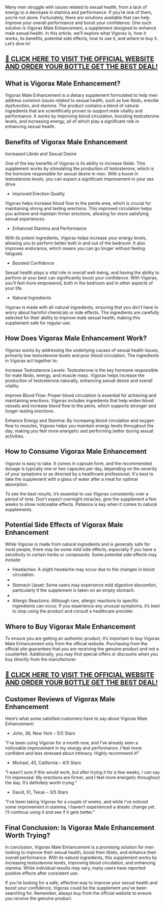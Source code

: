 Many men struggle with issues related to sexual health, from a lack of energy to a decrease in stamina and performance. If you’re one of them, you’re not alone. Fortunately, there are solutions available that can help improve your overall performance and boost your confidence. One such solution is Vigorax Male Enhancement, a supplement designed to enhance male sexual health. In this article, we’ll explore what Vigorax is, how it works, its benefits, potential side effects, how to use it, and where to buy it. Let’s dive in!

## **[🎯 CLICK HERE TO VISIT THE OFFICIAL WEBSITE AND ORDER YOUR BOTTLE GET THE BEST DEAL!](https://farmscbdoil.com/vigorax-male-enhancement/)**

## What is Vigorax Male Enhancement?

Vigorax Male Enhancement is a dietary supplement formulated to help men address common issues related to sexual health, such as low libido, erectile dysfunction, and stamina. The product contains a blend of natural ingredients that are scientifically proven to support male vitality and performance. It works by improving blood circulation, boosting testosterone levels, and increasing energy, all of which play a significant role in enhancing sexual health.

## Benefits of Vigorax Male Enhancement

Increased Libido and Sexual Desire

One of the key benefits of Vigorax is its ability to increase libido. This supplement works by stimulating the production of testosterone, which is the hormone responsible for sexual desire in men. With a boost in testosterone levels, you can expect a significant improvement in your sex drive.

- Improved Erection Quality

Vigorax helps increase blood flow to the penile area, which is crucial for maintaining strong and lasting erections. This improved circulation helps you achieve and maintain firmer erections, allowing for more satisfying sexual experiences.

- Enhanced Stamina and Performance

With its potent ingredients, Vigorax helps increase your energy levels, allowing you to perform better both in and out of the bedroom. It also improves endurance, which means you can go longer without feeling fatigued.

- Boosted Confidence

Sexual health plays a vital role in overall well-being, and having the ability to perform at your best can significantly boost your confidence. With Vigorax, you’ll feel more empowered, both in the bedroom and in other aspects of your life.

- Natural Ingredients

Vigorax is made with all-natural ingredients, ensuring that you don’t have to worry about harmful chemicals or side effects. The ingredients are carefully selected for their ability to improve male sexual health, making this supplement safe for regular use.

## How Does Vigorax Male Enhancement Work?

Vigorax works by addressing the underlying causes of sexual health issues, primarily low testosterone levels and poor blood circulation. The ingredients in Vigorax act together to:

Increase Testosterone Levels: Testosterone is the key hormone responsible for male libido, energy, and muscle mass. Vigorax helps increase the production of testosterone naturally, enhancing sexual desire and overall vitality.

Improve Blood Flow: Proper blood circulation is essential for achieving and maintaining erections. Vigorax includes ingredients that help widen blood vessels and increase blood flow to the penis, which supports stronger and longer-lasting erections.

Enhance Energy and Stamina: By increasing blood circulation and oxygen flow to muscles, Vigorax helps you maintain energy levels throughout the day, making you feel more energetic and performing better during sexual activities.

## How to Consume Vigorax Male Enhancement

Vigorax is easy to take. It comes in capsule form, and the recommended dosage is typically one or two capsules per day, depending on the severity of your symptoms or as directed by a healthcare professional. It's best to take the supplement with a glass of water after a meal for optimal absorption.

To see the best results, it’s essential to use Vigorax consistently over a period of time. Don't expect overnight miracles; give the supplement a few weeks to show noticeable effects. Patience is key when it comes to natural supplements.

## Potential Side Effects of Vigorax Male Enhancement

While Vigorax is made from natural ingredients and is generally safe for most people, there may be some mild side effects, especially if you have a sensitivity to certain herbs or compounds. Some potential side effects may include:

- Headaches: A slight headache may occur due to the changes in blood circulation.
- 
- Stomach Upset: Some users may experience mild digestive discomfort, particularly if the supplement is taken on an empty stomach.
- 
- Allergic Reactions: Although rare, allergic reactions to specific ingredients can occur. If you experience any unusual symptoms, it’s best to stop using the product and consult a healthcare provider.

## Where to Buy Vigorax Male Enhancement

To ensure you are getting an authentic product, it’s important to buy Vigorax Male Enhancement only from the official website. Purchasing from the official site guarantees that you are receiving the genuine product and not a counterfeit. Additionally, you may find special offers or discounts when you buy directly from the manufacturer.

## **[🎯 CLICK HERE TO VISIT THE OFFICIAL WEBSITE AND ORDER YOUR BOTTLE GET THE BEST DEAL!](https://farmscbdoil.com/vigorax-male-enhancement/)**

## Customer Reviews of Vigorax Male Enhancement

Here’s what some satisfied customers have to say about Vigorax Male Enhancement:

- John, 38, New York – 5/5 Stars

“I’ve been using Vigorax for a month now, and I’ve already seen a noticeable improvement in my energy and performance. I feel more confident and less stressed about intimacy. Highly recommend it!”

- Michael, 45, California – 4/5 Stars

“I wasn’t sure if this would work, but after trying it for a few weeks, I can say I’m impressed. My erections are firmer, and I feel more energetic throughout the day. It’s definitely worth trying.”

- David, 51, Texas – 3/5 Stars

“I’ve been taking Vigorax for a couple of weeks, and while I’ve noticed some improvement in stamina, I haven’t experienced a drastic change yet. I’ll continue using it and see if it gets better.”

## Final Conclusion: Is Vigorax Male Enhancement Worth Trying?

In conclusion, Vigorax Male Enhancement is a promising solution for men looking to improve their sexual health, boost their libido, and enhance their overall performance. With its natural ingredients, this supplement works by increasing testosterone levels, improving blood circulation, and enhancing stamina. While individual results may vary, many users have reported positive effects after consistent use.

If you’re looking for a safe, effective way to improve your sexual health and boost your confidence, Vigorax could be the supplement you’ve been searching for. Remember, always buy from the official website to ensure you receive the genuine product.

